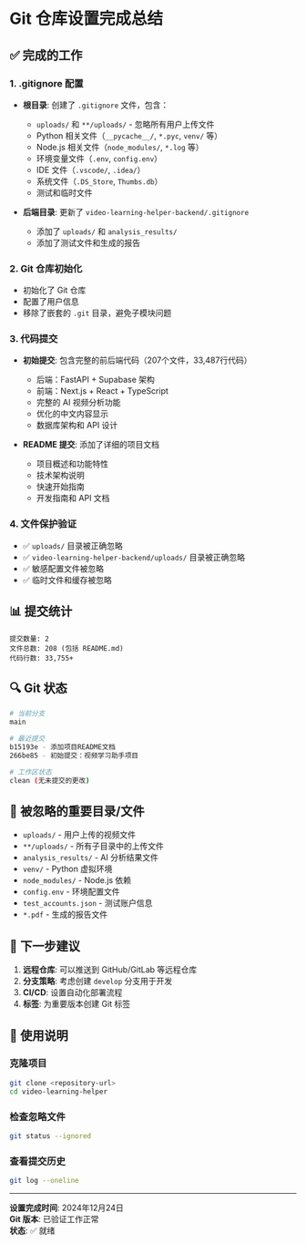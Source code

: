# Git 仓库设置完成总结

## ✅ 完成的工作

### 1. .gitignore 配置
- **根目录**: 创建了 `.gitignore` 文件，包含：
  - `uploads/` 和 `**/uploads/` - 忽略所有用户上传文件
  - Python 相关文件（`__pycache__/`, `*.pyc`, `venv/` 等）
  - Node.js 相关文件（`node_modules/`, `*.log` 等）
  - 环境变量文件（`.env`, `config.env`）
  - IDE 文件（`.vscode/`, `.idea/`）
  - 系统文件（`.DS_Store`, `Thumbs.db`）
  - 测试和临时文件

- **后端目录**: 更新了 `video-learning-helper-backend/.gitignore`
  - 添加了 `uploads/` 和 `analysis_results/`
  - 添加了测试文件和生成的报告

### 2. Git 仓库初始化
- 初始化了 Git 仓库
- 配置了用户信息
- 移除了嵌套的 `.git` 目录，避免子模块问题

### 3. 代码提交
- **初始提交**: 包含完整的前后端代码（207个文件，33,487行代码）
  - 后端：FastAPI + Supabase 架构
  - 前端：Next.js + React + TypeScript
  - 完整的 AI 视频分析功能
  - 优化的中文内容显示
  - 数据库架构和 API 设计

- **README 提交**: 添加了详细的项目文档
  - 项目概述和功能特性
  - 技术架构说明
  - 快速开始指南
  - 开发指南和 API 文档

### 4. 文件保护验证
- ✅ `uploads/` 目录被正确忽略
- ✅ `video-learning-helper-backend/uploads/` 目录被正确忽略
- ✅ 敏感配置文件被忽略
- ✅ 临时文件和缓存被忽略

## 📊 提交统计

```
提交数量: 2
文件总数: 208 (包括 README.md)
代码行数: 33,755+
```

## 🔍 Git 状态

```bash
# 当前分支
main

# 最近提交
b15193e - 添加项目README文档
266be85 - 初始提交：视频学习助手项目

# 工作区状态
clean (无未提交的更改)
```

## 📁 被忽略的重要目录/文件

- `uploads/` - 用户上传的视频文件
- `**/uploads/` - 所有子目录中的上传文件
- `analysis_results/` - AI 分析结果文件
- `venv/` - Python 虚拟环境
- `node_modules/` - Node.js 依赖
- `config.env` - 环境配置文件
- `test_accounts.json` - 测试账户信息
- `*.pdf` - 生成的报告文件

## 🚀 下一步建议

1. **远程仓库**: 可以推送到 GitHub/GitLab 等远程仓库
2. **分支策略**: 考虑创建 `develop` 分支用于开发
3. **CI/CD**: 设置自动化部署流程
4. **标签**: 为重要版本创建 Git 标签

## 📝 使用说明

### 克隆项目
```bash
git clone <repository-url>
cd video-learning-helper
```

### 检查忽略文件
```bash
git status --ignored
```

### 查看提交历史
```bash
git log --oneline
```

---

**设置完成时间**: 2024年12月24日  
**Git 版本**: 已验证工作正常  
**状态**: ✅ 就绪 